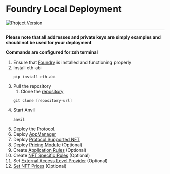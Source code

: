 # Foundry Local Deployment
[![Project Version][version-image]][version-url]

---

**Please note that all addresses and private keys are simply examples and should not be used for your deployment**

**Commands are configured for zsh terminal**

1. Ensure that [Foundry][foundry-url] is installed and functioning properly
2. Install eth-abi
   ````
   pip install eth-abi
   ````
3. Pull the repository
   1. Clone the [repository][repository-url]
   ````
   git clone [repository-url]
   ````
4. Start Anvil
   ````
   anvil
   ````
5. Deploy the [Protocol][deployProtocolLocal-url]. 
6. Deploy [AppManager][deployAppManager-url]
7. Deploy [Protocol Supported NFT][deployProtocolSupportedNft-url]
8. Deploy [Pricing Module][deployPricingModule-url] (Optional)
9.  Create [Application Rules][createAppRules-url] (Optional)    
10. Create [NFT Specific Rules][createNftRules-url] (Optional)    
11. Set [External Access Level Provider][externalAccessLevelProvider-url] (Optional)
12. [Set NFT Prices][settingNftPrice-url] (Optional)
    

<!-- These are the body links -->
[foundry-url]: https://book.getfoundry.sh/getting-started/installation
[repository-url]: https://github.com/thrackle-io/Tron
[deployProtocolLocal-url]: ../DEPLOY-PROTOCOL.md
[deployAppManager-url]: ../DEPLOY-APPMANAGER.md
[deployNftHandler-url]: ./DEPLOY-NFTHANDLER.md
[deployPricingModule-url]: ../DEPLOY-PRICING.md
[createAppRules-url]: ../CREATE-APP-RULES.md
[createNftRules-url]: ../CREATE-NFT-RULES.md
[externalAccessLevelProvider-url]: ../../accessLevel/EXTERNAL-ACCESS-LEVEL-PROVIDER.md
[deployProtocolSupportedNft-url]: ./DEPLOY-NFT.md
[settingNftPrice-url]: ./NFT-PRICING.md

<!-- These are the header links -->
[version-image]: https://img.shields.io/badge/Version-1.1.0-brightgreen?style=for-the-badge&logo=appveyor
[version-url]: https://github.com/thrackle-io/Tron